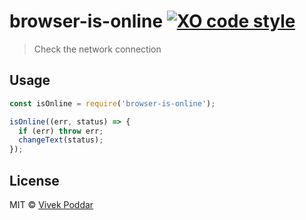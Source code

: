 # browser-is-online [![XO code style](https://img.shields.io/badge/code_style-XO-5ed9c7.svg)](https://github.com/sindresorhus/xo)

> Check the network connection


## Usage

```js
const isOnline = require('browser-is-online');

isOnline((err, status) => {
  if (err) throw err;
  changeText(status);
});
```

## License

MIT © [Vivek Poddar](http://github.com/vivekimsit)
